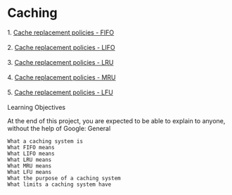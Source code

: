 <h1>Caching </h1>
1. <a href="https://en.wikipedia.org/wiki/Cache_replacement_policies#First_In_First_Out_%28FIFO%29">Cache replacement policies - FIFO</a><br></br>
2. <a href="https://en.wikipedia.org/wiki/Cache_replacement_policies#Last_In_First_Out_%28LIFO%29">Cache replacement policies - LIFO</a><br></br>
3. <a href="https://en.wikipedia.org/wiki/Cache_replacement_policies#Least_Recently_Used_%28LRU%29">Cache replacement policies - LRU</a><br></br>
4. <a href="https://en.wikipedia.org/wiki/Cache_replacement_policies#Most_Recently_Used_%28MRU%29">Cache replacement policies - MRU</a><br></br>
5. <a href="https://en.wikipedia.org/wiki/Cache_replacement_policies#Least-Frequently_Used_%28LFU%29">Cache replacement policies - LFU</a><br></br>
Learning Objectives

At the end of this project, you are expected to be able to explain to anyone, without the help of Google:
General

    What a caching system is
    What FIFO means
    What LIFO means
    What LRU means
    What MRU means
    What LFU means
    What the purpose of a caching system
    What limits a caching system have
